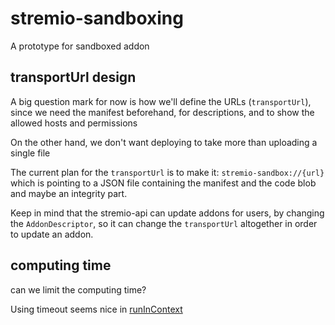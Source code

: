 # stremio-sandboxing

A prototype for sandboxed addon


## transportUrl design

A big question mark for now is how we'll define the URLs (`transportUrl`), since we need the manifest beforehand, for descriptions, and to show the allowed hosts and permissions

On the other hand, we don't want deploying to take more than uploading a single file

The current plan for the `transportUrl` is to make it: `stremio-sandbox://{url}` which is pointing to a JSON file containing the manifest and the code blob and maybe an integrity part.

Keep in mind that the stremio-api can update addons for users, by changing the `AddonDescriptor`, so it can change the `transportUrl` altogether in order to update an addon.

## computing time

can we limit the computing time?

Using timeout seems nice in [runInContext](https://nodejs.org/api/vm.html#vm_script_runincontext_contextifiedsandbox_options)

